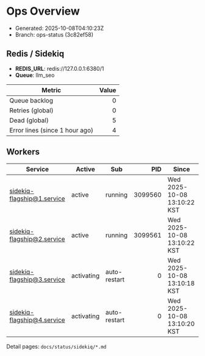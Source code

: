 # Ops Overview

- Generated: 2025-10-08T04:10:23Z
- Branch: ops-status (3c82ef58)

## Redis / Sidekiq
- **REDIS_URL**: redis://127.0.0.1:6380/1
- **Queue**: llm_seo

| Metric | Value |
|---|---:|
| Queue backlog | 0 |
| Retries (global) | 0 |
| Dead (global) | 5 |
| Error lines (since 1 hour ago) | 4 |

## Workers
| Service | Active | Sub | PID | Since |
|---|---|---|---:|---|
| sidekiq-flagship@1.service | active | running | 3099560 | Wed 2025-10-08 13:10:22 KST |
| sidekiq-flagship@2.service | active | running | 3099561 | Wed 2025-10-08 13:10:22 KST |
| sidekiq-flagship@3.service | activating | auto-restart | 0 | Wed 2025-10-08 13:10:18 KST |
| sidekiq-flagship@4.service | activating | auto-restart | 0 | Wed 2025-10-08 13:10:20 KST |

Detail pages: `docs/status/sidekiq/*.md`
